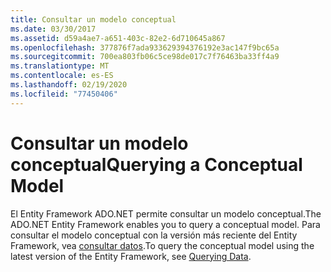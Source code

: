 ```yaml
---
title: Consultar un modelo conceptual
ms.date: 03/30/2017
ms.assetid: d59a4ae7-a651-403c-82e2-6d710645a867
ms.openlocfilehash: 377876f7ada933629394376192e3ac147f9bc65a
ms.sourcegitcommit: 700ea803fb06c5ce98de017c7f76463ba33ff4a9
ms.translationtype: MT
ms.contentlocale: es-ES
ms.lasthandoff: 02/19/2020
ms.locfileid: "77450406"
---
```

# <a name="querying-a-conceptual-model"></a><span data-ttu-id="cfc26-102">Consultar un modelo conceptual</span><span class="sxs-lookup"><span data-stu-id="cfc26-102">Querying a Conceptual Model</span></span>
<span data-ttu-id="cfc26-103">El Entity Framework ADO.NET permite consultar un modelo conceptual.</span><span class="sxs-lookup"><span data-stu-id="cfc26-103">The ADO.NET Entity Framework enables you to query a conceptual model.</span></span> <span data-ttu-id="cfc26-104">Para consultar el modelo conceptual con la versión más reciente del Entity Framework, vea [consultar datos](/ef/ef6/querying/index).</span><span class="sxs-lookup"><span data-stu-id="cfc26-104">To query the conceptual model using the latest version of the Entity Framework, see [Querying Data](/ef/ef6/querying/index).</span></span>
